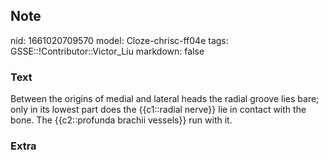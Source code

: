 ## Note
nid: 1661020709570
model: Cloze-chrisc-ff04e
tags: GSSE::!Contributor::Victor_Liu
markdown: false

### Text
Between the origins of medial and lateral heads the radial groove
lies bare; only in its lowest part <span style="color: 
 var(--field-fg); background: var(--field-bg);">does the
{{c1::radial nerve}} lie in contact with the bone. The
{{c2::profunda brachii vessels}} run with it.</span>

### Extra

